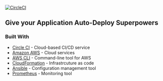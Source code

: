 [![CircleCI](https://dl.circleci.com/status-badge/img/gh/abiola814/microservice-kubernetes/tree/main.svg?style=svg)](https://dl.circleci.com/status-badge/redirect/gh/abiola814/microservice-kubernetes/tree/main)

## Give your Application Auto-Deploy Superpowers

### Built With

- [Circle CI](www.circleci.com) - Cloud-based CI/CD service
- [Amazon AWS](https://aws.amazon.com/) - Cloud services
- [AWS CLI](https://aws.amazon.com/cli/) - Command-line tool for AWS
- [CloudFormation](https://aws.amazon.com/cloudformation/) - Infrastrcuture as code
- [Ansible](https://www.ansible.com/) - Configuration management tool
- [Prometheus](https://prometheus.io/) - Monitoring tool
